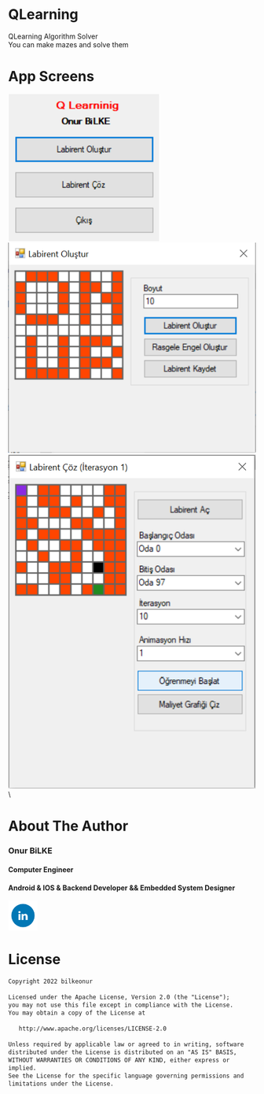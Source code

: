# QLearning
QLearning Algorithm Solver\
You can make mazes and solve them

# App Screens
![Intro](https://github.com/bilkeonur/QLearning/blob/main/Images/Intro.png)\
![Intro](https://github.com/bilkeonur/QLearning/blob/main/Images/Maze.png)\
![Intro](https://github.com/bilkeonur/QLearning/blob/main/Images/Solving.png)\

# About The Author

### Onur BiLKE

#### Computer Engineer
#### Android & IOS & Backend Developer && Embedded System Designer

<a href="https://www.linkedin.com/in/onur-bilke-55b04275/"><img src="https://github.com/aritraroy/social-icons/blob/master/linkedin-icon.png?raw=true" width="60"></a>

# License

```
Copyright 2022 bilkeonur

Licensed under the Apache License, Version 2.0 (the "License");
you may not use this file except in compliance with the License.
You may obtain a copy of the License at

   http://www.apache.org/licenses/LICENSE-2.0

Unless required by applicable law or agreed to in writing, software
distributed under the License is distributed on an "AS IS" BASIS,
WITHOUT WARRANTIES OR CONDITIONS OF ANY KIND, either express or implied.
See the License for the specific language governing permissions and
limitations under the License.
```



